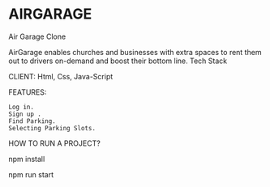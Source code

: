 # AIRGARAGE
Air Garage Clone

AirGarage enables churches and businesses with extra spaces to rent them out to drivers on-demand and boost their bottom line.
Tech Stack

CLIENT: Html, Css, Java-Script

FEATURES:

    Log in.
    Sign up .
    Find Parking.
    Selecting Parking Slots.

HOW TO RUN A PROJECT?

npm install

npm run start
